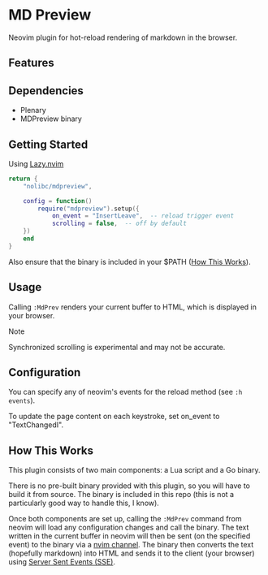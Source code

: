 # MD Preview

Neovim plugin for hot-reload rendering of markdown in the browser.

## Features

## Dependencies

- Plenary
- MDPreview binary

## Getting Started

Using [Lazy.nvim](https://github.com/folke/lazy.nvim)

```lua
return {
    "nolibc/mdpreview",

    config = function()
        require("mdpreview").setup({
            on_event = "InsertLeave",  -- reload trigger event
            scrolling = false,  -- off by default
	})
    end
}
```

Also ensure that the binary is included in your $PATH ([How This Works](#how-this-works)).

## Usage

Calling `:MdPrev` renders your current buffer to HTML, which is displayed in your browser.

> [!NOTE]
> Synchronized scrolling is experimental and may not be accurate.

## Configuration

You can specify any of neovim's events for the reload method (see `:h events`).

To update the page content on each keystroke, set on_event to "TextChangedI".

## How This Works

This plugin consists of two main components: a Lua script and a Go binary.

There is no pre-built binary provided with this plugin, so you will have to build it from source. The binary is included in this repo (this is not a particularly good way to handle this, I know). 

Once both components are set up, calling the `:MdPrev` command from neovim will load any configuration changes and call the binary. The text written in the current buffer in neovim will then be sent (on the specified event) to the binary via a [nvim channel](https://neovim.io/doc/user/channel.html). The binary then converts the text (hopefully markdown) into HTML and sends it to the client (your browser) using [Server Sent Events (SSE)](https://html.spec.whatwg.org/multipage/server-sent-events.html).
